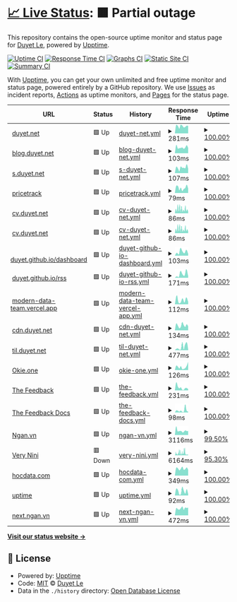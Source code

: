 # [📈 Live Status](https://duyet.github.io/uptime): <!--live status--> **🟧 Partial outage**

This repository contains the open-source uptime monitor and status page for [Duyet Le](https://duyet.net), powered by [Upptime](https://github.com/upptime/upptime).

[![Uptime CI](https://github.com/duyet/uptime/workflows/Uptime%20CI/badge.svg)](https://github.com/duyet/uptime/actions?query=workflow%3A%22Uptime+CI%22)
[![Response Time CI](https://github.com/duyet/uptime/workflows/Response%20Time%20CI/badge.svg)](https://github.com/duyet/uptime/actions?query=workflow%3A%22Response+Time+CI%22)
[![Graphs CI](https://github.com/duyet/uptime/workflows/Graphs%20CI/badge.svg)](https://github.com/duyet/uptime/actions?query=workflow%3A%22Graphs+CI%22)
[![Static Site CI](https://github.com/duyet/uptime/workflows/Static%20Site%20CI/badge.svg)](https://github.com/duyet/uptime/actions?query=workflow%3A%22Static+Site+CI%22)
[![Summary CI](https://github.com/duyet/uptime/workflows/Summary%20CI/badge.svg)](https://github.com/duyet/uptime/actions?query=workflow%3A%22Summary+CI%22)

With [Upptime](https://upptime.js.org), you can get your own unlimited and free uptime monitor and status page, powered entirely by a GitHub repository. We use [Issues](https://github.com/duyet/uptime/issues) as incident reports, [Actions](https://github.com/duyet/uptime/actions) as uptime monitors, and [Pages](https://duyet.github.io/uptime) for the status page.

<!--start: status pages-->
<!-- This summary is generated by Upptime (https://github.com/upptime/upptime) -->
<!-- Do not edit this manually, your changes will be overwritten -->
<!-- prettier-ignore -->
| URL | Status | History | Response Time | Uptime |
| --- | ------ | ------- | ------------- | ------ |
| <img alt="" src="https://icons.duckduckgo.com/ip3/duyet.net.ico" height="13"> [duyet.net](https://duyet.net) | 🟩 Up | [duyet-net.yml](https://github.com/duyet/uptime/commits/HEAD/history/duyet-net.yml) | <details><summary><img alt="Response time graph" src="./graphs/duyet-net/response-time-week.png" height="20"> 281ms</summary><br><a href="https://duyet.github.io/uptime/history/duyet-net"><img alt="Response time 320" src="https://img.shields.io/endpoint?url=https%3A%2F%2Fraw.githubusercontent.com%2Fduyet%2Fuptime%2FHEAD%2Fapi%2Fduyet-net%2Fresponse-time.json"></a><br><a href="https://duyet.github.io/uptime/history/duyet-net"><img alt="24-hour response time 292" src="https://img.shields.io/endpoint?url=https%3A%2F%2Fraw.githubusercontent.com%2Fduyet%2Fuptime%2FHEAD%2Fapi%2Fduyet-net%2Fresponse-time-day.json"></a><br><a href="https://duyet.github.io/uptime/history/duyet-net"><img alt="7-day response time 281" src="https://img.shields.io/endpoint?url=https%3A%2F%2Fraw.githubusercontent.com%2Fduyet%2Fuptime%2FHEAD%2Fapi%2Fduyet-net%2Fresponse-time-week.json"></a><br><a href="https://duyet.github.io/uptime/history/duyet-net"><img alt="30-day response time 285" src="https://img.shields.io/endpoint?url=https%3A%2F%2Fraw.githubusercontent.com%2Fduyet%2Fuptime%2FHEAD%2Fapi%2Fduyet-net%2Fresponse-time-month.json"></a><br><a href="https://duyet.github.io/uptime/history/duyet-net"><img alt="1-year response time 324" src="https://img.shields.io/endpoint?url=https%3A%2F%2Fraw.githubusercontent.com%2Fduyet%2Fuptime%2FHEAD%2Fapi%2Fduyet-net%2Fresponse-time-year.json"></a></details> | <details><summary><a href="https://duyet.github.io/uptime/history/duyet-net">100.00%</a></summary><a href="https://duyet.github.io/uptime/history/duyet-net"><img alt="All-time uptime 99.96%" src="https://img.shields.io/endpoint?url=https%3A%2F%2Fraw.githubusercontent.com%2Fduyet%2Fuptime%2FHEAD%2Fapi%2Fduyet-net%2Fuptime.json"></a><br><a href="https://duyet.github.io/uptime/history/duyet-net"><img alt="24-hour uptime 100.00%" src="https://img.shields.io/endpoint?url=https%3A%2F%2Fraw.githubusercontent.com%2Fduyet%2Fuptime%2FHEAD%2Fapi%2Fduyet-net%2Fuptime-day.json"></a><br><a href="https://duyet.github.io/uptime/history/duyet-net"><img alt="7-day uptime 100.00%" src="https://img.shields.io/endpoint?url=https%3A%2F%2Fraw.githubusercontent.com%2Fduyet%2Fuptime%2FHEAD%2Fapi%2Fduyet-net%2Fuptime-week.json"></a><br><a href="https://duyet.github.io/uptime/history/duyet-net"><img alt="30-day uptime 100.00%" src="https://img.shields.io/endpoint?url=https%3A%2F%2Fraw.githubusercontent.com%2Fduyet%2Fuptime%2FHEAD%2Fapi%2Fduyet-net%2Fuptime-month.json"></a><br><a href="https://duyet.github.io/uptime/history/duyet-net"><img alt="1-year uptime 99.95%" src="https://img.shields.io/endpoint?url=https%3A%2F%2Fraw.githubusercontent.com%2Fduyet%2Fuptime%2FHEAD%2Fapi%2Fduyet-net%2Fuptime-year.json"></a></details>
| <img alt="" src="https://icons.duckduckgo.com/ip3/blog.duyet.net.ico" height="13"> [blog.duyet.net](https://blog.duyet.net) | 🟩 Up | [blog-duyet-net.yml](https://github.com/duyet/uptime/commits/HEAD/history/blog-duyet-net.yml) | <details><summary><img alt="Response time graph" src="./graphs/blog-duyet-net/response-time-week.png" height="20"> 103ms</summary><br><a href="https://duyet.github.io/uptime/history/blog-duyet-net"><img alt="Response time 109" src="https://img.shields.io/endpoint?url=https%3A%2F%2Fraw.githubusercontent.com%2Fduyet%2Fuptime%2FHEAD%2Fapi%2Fblog-duyet-net%2Fresponse-time.json"></a><br><a href="https://duyet.github.io/uptime/history/blog-duyet-net"><img alt="24-hour response time 93" src="https://img.shields.io/endpoint?url=https%3A%2F%2Fraw.githubusercontent.com%2Fduyet%2Fuptime%2FHEAD%2Fapi%2Fblog-duyet-net%2Fresponse-time-day.json"></a><br><a href="https://duyet.github.io/uptime/history/blog-duyet-net"><img alt="7-day response time 103" src="https://img.shields.io/endpoint?url=https%3A%2F%2Fraw.githubusercontent.com%2Fduyet%2Fuptime%2FHEAD%2Fapi%2Fblog-duyet-net%2Fresponse-time-week.json"></a><br><a href="https://duyet.github.io/uptime/history/blog-duyet-net"><img alt="30-day response time 110" src="https://img.shields.io/endpoint?url=https%3A%2F%2Fraw.githubusercontent.com%2Fduyet%2Fuptime%2FHEAD%2Fapi%2Fblog-duyet-net%2Fresponse-time-month.json"></a><br><a href="https://duyet.github.io/uptime/history/blog-duyet-net"><img alt="1-year response time 112" src="https://img.shields.io/endpoint?url=https%3A%2F%2Fraw.githubusercontent.com%2Fduyet%2Fuptime%2FHEAD%2Fapi%2Fblog-duyet-net%2Fresponse-time-year.json"></a></details> | <details><summary><a href="https://duyet.github.io/uptime/history/blog-duyet-net">100.00%</a></summary><a href="https://duyet.github.io/uptime/history/blog-duyet-net"><img alt="All-time uptime 99.96%" src="https://img.shields.io/endpoint?url=https%3A%2F%2Fraw.githubusercontent.com%2Fduyet%2Fuptime%2FHEAD%2Fapi%2Fblog-duyet-net%2Fuptime.json"></a><br><a href="https://duyet.github.io/uptime/history/blog-duyet-net"><img alt="24-hour uptime 100.00%" src="https://img.shields.io/endpoint?url=https%3A%2F%2Fraw.githubusercontent.com%2Fduyet%2Fuptime%2FHEAD%2Fapi%2Fblog-duyet-net%2Fuptime-day.json"></a><br><a href="https://duyet.github.io/uptime/history/blog-duyet-net"><img alt="7-day uptime 100.00%" src="https://img.shields.io/endpoint?url=https%3A%2F%2Fraw.githubusercontent.com%2Fduyet%2Fuptime%2FHEAD%2Fapi%2Fblog-duyet-net%2Fuptime-week.json"></a><br><a href="https://duyet.github.io/uptime/history/blog-duyet-net"><img alt="30-day uptime 100.00%" src="https://img.shields.io/endpoint?url=https%3A%2F%2Fraw.githubusercontent.com%2Fduyet%2Fuptime%2FHEAD%2Fapi%2Fblog-duyet-net%2Fuptime-month.json"></a><br><a href="https://duyet.github.io/uptime/history/blog-duyet-net"><img alt="1-year uptime 99.95%" src="https://img.shields.io/endpoint?url=https%3A%2F%2Fraw.githubusercontent.com%2Fduyet%2Fuptime%2FHEAD%2Fapi%2Fblog-duyet-net%2Fuptime-year.json"></a></details>
| <img alt="" src="https://icons.duckduckgo.com/ip3/s.duyet.net.ico" height="13"> [s.duyet.net](https://s.duyet.net) | 🟩 Up | [s-duyet-net.yml](https://github.com/duyet/uptime/commits/HEAD/history/s-duyet-net.yml) | <details><summary><img alt="Response time graph" src="./graphs/s-duyet-net/response-time-week.png" height="20"> 107ms</summary><br><a href="https://duyet.github.io/uptime/history/s-duyet-net"><img alt="Response time 114" src="https://img.shields.io/endpoint?url=https%3A%2F%2Fraw.githubusercontent.com%2Fduyet%2Fuptime%2FHEAD%2Fapi%2Fs-duyet-net%2Fresponse-time.json"></a><br><a href="https://duyet.github.io/uptime/history/s-duyet-net"><img alt="24-hour response time 87" src="https://img.shields.io/endpoint?url=https%3A%2F%2Fraw.githubusercontent.com%2Fduyet%2Fuptime%2FHEAD%2Fapi%2Fs-duyet-net%2Fresponse-time-day.json"></a><br><a href="https://duyet.github.io/uptime/history/s-duyet-net"><img alt="7-day response time 107" src="https://img.shields.io/endpoint?url=https%3A%2F%2Fraw.githubusercontent.com%2Fduyet%2Fuptime%2FHEAD%2Fapi%2Fs-duyet-net%2Fresponse-time-week.json"></a><br><a href="https://duyet.github.io/uptime/history/s-duyet-net"><img alt="30-day response time 107" src="https://img.shields.io/endpoint?url=https%3A%2F%2Fraw.githubusercontent.com%2Fduyet%2Fuptime%2FHEAD%2Fapi%2Fs-duyet-net%2Fresponse-time-month.json"></a><br><a href="https://duyet.github.io/uptime/history/s-duyet-net"><img alt="1-year response time 120" src="https://img.shields.io/endpoint?url=https%3A%2F%2Fraw.githubusercontent.com%2Fduyet%2Fuptime%2FHEAD%2Fapi%2Fs-duyet-net%2Fresponse-time-year.json"></a></details> | <details><summary><a href="https://duyet.github.io/uptime/history/s-duyet-net">100.00%</a></summary><a href="https://duyet.github.io/uptime/history/s-duyet-net"><img alt="All-time uptime 100.00%" src="https://img.shields.io/endpoint?url=https%3A%2F%2Fraw.githubusercontent.com%2Fduyet%2Fuptime%2FHEAD%2Fapi%2Fs-duyet-net%2Fuptime.json"></a><br><a href="https://duyet.github.io/uptime/history/s-duyet-net"><img alt="24-hour uptime 100.00%" src="https://img.shields.io/endpoint?url=https%3A%2F%2Fraw.githubusercontent.com%2Fduyet%2Fuptime%2FHEAD%2Fapi%2Fs-duyet-net%2Fuptime-day.json"></a><br><a href="https://duyet.github.io/uptime/history/s-duyet-net"><img alt="7-day uptime 100.00%" src="https://img.shields.io/endpoint?url=https%3A%2F%2Fraw.githubusercontent.com%2Fduyet%2Fuptime%2FHEAD%2Fapi%2Fs-duyet-net%2Fuptime-week.json"></a><br><a href="https://duyet.github.io/uptime/history/s-duyet-net"><img alt="30-day uptime 100.00%" src="https://img.shields.io/endpoint?url=https%3A%2F%2Fraw.githubusercontent.com%2Fduyet%2Fuptime%2FHEAD%2Fapi%2Fs-duyet-net%2Fuptime-month.json"></a><br><a href="https://duyet.github.io/uptime/history/s-duyet-net"><img alt="1-year uptime 100.00%" src="https://img.shields.io/endpoint?url=https%3A%2F%2Fraw.githubusercontent.com%2Fduyet%2Fuptime%2FHEAD%2Fapi%2Fs-duyet-net%2Fuptime-year.json"></a></details>
| <img alt="" src="https://icons.duckduckgo.com/ip3/tracker.duyet.net.ico" height="13"> [pricetrack](https://tracker.duyet.net) | 🟩 Up | [pricetrack.yml](https://github.com/duyet/uptime/commits/HEAD/history/pricetrack.yml) | <details><summary><img alt="Response time graph" src="./graphs/pricetrack/response-time-week.png" height="20"> 79ms</summary><br><a href="https://duyet.github.io/uptime/history/pricetrack"><img alt="Response time 80" src="https://img.shields.io/endpoint?url=https%3A%2F%2Fraw.githubusercontent.com%2Fduyet%2Fuptime%2FHEAD%2Fapi%2Fpricetrack%2Fresponse-time.json"></a><br><a href="https://duyet.github.io/uptime/history/pricetrack"><img alt="24-hour response time 68" src="https://img.shields.io/endpoint?url=https%3A%2F%2Fraw.githubusercontent.com%2Fduyet%2Fuptime%2FHEAD%2Fapi%2Fpricetrack%2Fresponse-time-day.json"></a><br><a href="https://duyet.github.io/uptime/history/pricetrack"><img alt="7-day response time 79" src="https://img.shields.io/endpoint?url=https%3A%2F%2Fraw.githubusercontent.com%2Fduyet%2Fuptime%2FHEAD%2Fapi%2Fpricetrack%2Fresponse-time-week.json"></a><br><a href="https://duyet.github.io/uptime/history/pricetrack"><img alt="30-day response time 74" src="https://img.shields.io/endpoint?url=https%3A%2F%2Fraw.githubusercontent.com%2Fduyet%2Fuptime%2FHEAD%2Fapi%2Fpricetrack%2Fresponse-time-month.json"></a><br><a href="https://duyet.github.io/uptime/history/pricetrack"><img alt="1-year response time 81" src="https://img.shields.io/endpoint?url=https%3A%2F%2Fraw.githubusercontent.com%2Fduyet%2Fuptime%2FHEAD%2Fapi%2Fpricetrack%2Fresponse-time-year.json"></a></details> | <details><summary><a href="https://duyet.github.io/uptime/history/pricetrack">100.00%</a></summary><a href="https://duyet.github.io/uptime/history/pricetrack"><img alt="All-time uptime 100.00%" src="https://img.shields.io/endpoint?url=https%3A%2F%2Fraw.githubusercontent.com%2Fduyet%2Fuptime%2FHEAD%2Fapi%2Fpricetrack%2Fuptime.json"></a><br><a href="https://duyet.github.io/uptime/history/pricetrack"><img alt="24-hour uptime 100.00%" src="https://img.shields.io/endpoint?url=https%3A%2F%2Fraw.githubusercontent.com%2Fduyet%2Fuptime%2FHEAD%2Fapi%2Fpricetrack%2Fuptime-day.json"></a><br><a href="https://duyet.github.io/uptime/history/pricetrack"><img alt="7-day uptime 100.00%" src="https://img.shields.io/endpoint?url=https%3A%2F%2Fraw.githubusercontent.com%2Fduyet%2Fuptime%2FHEAD%2Fapi%2Fpricetrack%2Fuptime-week.json"></a><br><a href="https://duyet.github.io/uptime/history/pricetrack"><img alt="30-day uptime 100.00%" src="https://img.shields.io/endpoint?url=https%3A%2F%2Fraw.githubusercontent.com%2Fduyet%2Fuptime%2FHEAD%2Fapi%2Fpricetrack%2Fuptime-month.json"></a><br><a href="https://duyet.github.io/uptime/history/pricetrack"><img alt="1-year uptime 100.00%" src="https://img.shields.io/endpoint?url=https%3A%2F%2Fraw.githubusercontent.com%2Fduyet%2Fuptime%2FHEAD%2Fapi%2Fpricetrack%2Fuptime-year.json"></a></details>
| <img alt="" src="https://icons.duckduckgo.com/ip3/cv.duyet.net.ico" height="13"> [cv.duyet.net](https://cv.duyet.net) | 🟩 Up | [cv-duyet-net.yml](https://github.com/duyet/uptime/commits/HEAD/history/cv-duyet-net.yml) | <details><summary><img alt="Response time graph" src="./graphs/cv-duyet-net/response-time-week.png" height="20"> 86ms</summary><br><a href="https://duyet.github.io/uptime/history/cv-duyet-net"><img alt="Response time 86" src="https://img.shields.io/endpoint?url=https%3A%2F%2Fraw.githubusercontent.com%2Fduyet%2Fuptime%2FHEAD%2Fapi%2Fcv-duyet-net%2Fresponse-time.json"></a><br><a href="https://duyet.github.io/uptime/history/cv-duyet-net"><img alt="24-hour response time 60" src="https://img.shields.io/endpoint?url=https%3A%2F%2Fraw.githubusercontent.com%2Fduyet%2Fuptime%2FHEAD%2Fapi%2Fcv-duyet-net%2Fresponse-time-day.json"></a><br><a href="https://duyet.github.io/uptime/history/cv-duyet-net"><img alt="7-day response time 86" src="https://img.shields.io/endpoint?url=https%3A%2F%2Fraw.githubusercontent.com%2Fduyet%2Fuptime%2FHEAD%2Fapi%2Fcv-duyet-net%2Fresponse-time-week.json"></a><br><a href="https://duyet.github.io/uptime/history/cv-duyet-net"><img alt="30-day response time 86" src="https://img.shields.io/endpoint?url=https%3A%2F%2Fraw.githubusercontent.com%2Fduyet%2Fuptime%2FHEAD%2Fapi%2Fcv-duyet-net%2Fresponse-time-month.json"></a><br><a href="https://duyet.github.io/uptime/history/cv-duyet-net"><img alt="1-year response time 86" src="https://img.shields.io/endpoint?url=https%3A%2F%2Fraw.githubusercontent.com%2Fduyet%2Fuptime%2FHEAD%2Fapi%2Fcv-duyet-net%2Fresponse-time-year.json"></a></details> | <details><summary><a href="https://duyet.github.io/uptime/history/cv-duyet-net">100.00%</a></summary><a href="https://duyet.github.io/uptime/history/cv-duyet-net"><img alt="All-time uptime 100.00%" src="https://img.shields.io/endpoint?url=https%3A%2F%2Fraw.githubusercontent.com%2Fduyet%2Fuptime%2FHEAD%2Fapi%2Fcv-duyet-net%2Fuptime.json"></a><br><a href="https://duyet.github.io/uptime/history/cv-duyet-net"><img alt="24-hour uptime 100.00%" src="https://img.shields.io/endpoint?url=https%3A%2F%2Fraw.githubusercontent.com%2Fduyet%2Fuptime%2FHEAD%2Fapi%2Fcv-duyet-net%2Fuptime-day.json"></a><br><a href="https://duyet.github.io/uptime/history/cv-duyet-net"><img alt="7-day uptime 100.00%" src="https://img.shields.io/endpoint?url=https%3A%2F%2Fraw.githubusercontent.com%2Fduyet%2Fuptime%2FHEAD%2Fapi%2Fcv-duyet-net%2Fuptime-week.json"></a><br><a href="https://duyet.github.io/uptime/history/cv-duyet-net"><img alt="30-day uptime 100.00%" src="https://img.shields.io/endpoint?url=https%3A%2F%2Fraw.githubusercontent.com%2Fduyet%2Fuptime%2FHEAD%2Fapi%2Fcv-duyet-net%2Fuptime-month.json"></a><br><a href="https://duyet.github.io/uptime/history/cv-duyet-net"><img alt="1-year uptime 100.00%" src="https://img.shields.io/endpoint?url=https%3A%2F%2Fraw.githubusercontent.com%2Fduyet%2Fuptime%2FHEAD%2Fapi%2Fcv-duyet-net%2Fuptime-year.json"></a></details>
| <img alt="" src="https://icons.duckduckgo.com/ip3/cv.duyet.net.ico" height="13"> [cv.duyet.net](https://cv.duyet.net) | 🟩 Up | [cv-duyet-net.yml](https://github.com/duyet/uptime/commits/HEAD/history/cv-duyet-net.yml) | <details><summary><img alt="Response time graph" src="./graphs/cv-duyet-net/response-time-week.png" height="20"> 86ms</summary><br><a href="https://duyet.github.io/uptime/history/cv-duyet-net"><img alt="Response time 86" src="https://img.shields.io/endpoint?url=https%3A%2F%2Fraw.githubusercontent.com%2Fduyet%2Fuptime%2FHEAD%2Fapi%2Fcv-duyet-net%2Fresponse-time.json"></a><br><a href="https://duyet.github.io/uptime/history/cv-duyet-net"><img alt="24-hour response time 60" src="https://img.shields.io/endpoint?url=https%3A%2F%2Fraw.githubusercontent.com%2Fduyet%2Fuptime%2FHEAD%2Fapi%2Fcv-duyet-net%2Fresponse-time-day.json"></a><br><a href="https://duyet.github.io/uptime/history/cv-duyet-net"><img alt="7-day response time 86" src="https://img.shields.io/endpoint?url=https%3A%2F%2Fraw.githubusercontent.com%2Fduyet%2Fuptime%2FHEAD%2Fapi%2Fcv-duyet-net%2Fresponse-time-week.json"></a><br><a href="https://duyet.github.io/uptime/history/cv-duyet-net"><img alt="30-day response time 86" src="https://img.shields.io/endpoint?url=https%3A%2F%2Fraw.githubusercontent.com%2Fduyet%2Fuptime%2FHEAD%2Fapi%2Fcv-duyet-net%2Fresponse-time-month.json"></a><br><a href="https://duyet.github.io/uptime/history/cv-duyet-net"><img alt="1-year response time 86" src="https://img.shields.io/endpoint?url=https%3A%2F%2Fraw.githubusercontent.com%2Fduyet%2Fuptime%2FHEAD%2Fapi%2Fcv-duyet-net%2Fresponse-time-year.json"></a></details> | <details><summary><a href="https://duyet.github.io/uptime/history/cv-duyet-net">100.00%</a></summary><a href="https://duyet.github.io/uptime/history/cv-duyet-net"><img alt="All-time uptime 100.00%" src="https://img.shields.io/endpoint?url=https%3A%2F%2Fraw.githubusercontent.com%2Fduyet%2Fuptime%2FHEAD%2Fapi%2Fcv-duyet-net%2Fuptime.json"></a><br><a href="https://duyet.github.io/uptime/history/cv-duyet-net"><img alt="24-hour uptime 100.00%" src="https://img.shields.io/endpoint?url=https%3A%2F%2Fraw.githubusercontent.com%2Fduyet%2Fuptime%2FHEAD%2Fapi%2Fcv-duyet-net%2Fuptime-day.json"></a><br><a href="https://duyet.github.io/uptime/history/cv-duyet-net"><img alt="7-day uptime 100.00%" src="https://img.shields.io/endpoint?url=https%3A%2F%2Fraw.githubusercontent.com%2Fduyet%2Fuptime%2FHEAD%2Fapi%2Fcv-duyet-net%2Fuptime-week.json"></a><br><a href="https://duyet.github.io/uptime/history/cv-duyet-net"><img alt="30-day uptime 100.00%" src="https://img.shields.io/endpoint?url=https%3A%2F%2Fraw.githubusercontent.com%2Fduyet%2Fuptime%2FHEAD%2Fapi%2Fcv-duyet-net%2Fuptime-month.json"></a><br><a href="https://duyet.github.io/uptime/history/cv-duyet-net"><img alt="1-year uptime 100.00%" src="https://img.shields.io/endpoint?url=https%3A%2F%2Fraw.githubusercontent.com%2Fduyet%2Fuptime%2FHEAD%2Fapi%2Fcv-duyet-net%2Fuptime-year.json"></a></details>
| <img alt="" src="https://icons.duckduckgo.com/ip3/duyet.github.io.ico" height="13"> [duyet.github.io/dashboard](https://duyet.github.io/dashboard) | 🟩 Up | [duyet-github-io-dashboard.yml](https://github.com/duyet/uptime/commits/HEAD/history/duyet-github-io-dashboard.yml) | <details><summary><img alt="Response time graph" src="./graphs/duyet-github-io-dashboard/response-time-week.png" height="20"> 103ms</summary><br><a href="https://duyet.github.io/uptime/history/duyet-github-io-dashboard"><img alt="Response time 103" src="https://img.shields.io/endpoint?url=https%3A%2F%2Fraw.githubusercontent.com%2Fduyet%2Fuptime%2FHEAD%2Fapi%2Fduyet-github-io-dashboard%2Fresponse-time.json"></a><br><a href="https://duyet.github.io/uptime/history/duyet-github-io-dashboard"><img alt="24-hour response time 50" src="https://img.shields.io/endpoint?url=https%3A%2F%2Fraw.githubusercontent.com%2Fduyet%2Fuptime%2FHEAD%2Fapi%2Fduyet-github-io-dashboard%2Fresponse-time-day.json"></a><br><a href="https://duyet.github.io/uptime/history/duyet-github-io-dashboard"><img alt="7-day response time 103" src="https://img.shields.io/endpoint?url=https%3A%2F%2Fraw.githubusercontent.com%2Fduyet%2Fuptime%2FHEAD%2Fapi%2Fduyet-github-io-dashboard%2Fresponse-time-week.json"></a><br><a href="https://duyet.github.io/uptime/history/duyet-github-io-dashboard"><img alt="30-day response time 103" src="https://img.shields.io/endpoint?url=https%3A%2F%2Fraw.githubusercontent.com%2Fduyet%2Fuptime%2FHEAD%2Fapi%2Fduyet-github-io-dashboard%2Fresponse-time-month.json"></a><br><a href="https://duyet.github.io/uptime/history/duyet-github-io-dashboard"><img alt="1-year response time 103" src="https://img.shields.io/endpoint?url=https%3A%2F%2Fraw.githubusercontent.com%2Fduyet%2Fuptime%2FHEAD%2Fapi%2Fduyet-github-io-dashboard%2Fresponse-time-year.json"></a></details> | <details><summary><a href="https://duyet.github.io/uptime/history/duyet-github-io-dashboard">100.00%</a></summary><a href="https://duyet.github.io/uptime/history/duyet-github-io-dashboard"><img alt="All-time uptime 100.00%" src="https://img.shields.io/endpoint?url=https%3A%2F%2Fraw.githubusercontent.com%2Fduyet%2Fuptime%2FHEAD%2Fapi%2Fduyet-github-io-dashboard%2Fuptime.json"></a><br><a href="https://duyet.github.io/uptime/history/duyet-github-io-dashboard"><img alt="24-hour uptime 100.00%" src="https://img.shields.io/endpoint?url=https%3A%2F%2Fraw.githubusercontent.com%2Fduyet%2Fuptime%2FHEAD%2Fapi%2Fduyet-github-io-dashboard%2Fuptime-day.json"></a><br><a href="https://duyet.github.io/uptime/history/duyet-github-io-dashboard"><img alt="7-day uptime 100.00%" src="https://img.shields.io/endpoint?url=https%3A%2F%2Fraw.githubusercontent.com%2Fduyet%2Fuptime%2FHEAD%2Fapi%2Fduyet-github-io-dashboard%2Fuptime-week.json"></a><br><a href="https://duyet.github.io/uptime/history/duyet-github-io-dashboard"><img alt="30-day uptime 100.00%" src="https://img.shields.io/endpoint?url=https%3A%2F%2Fraw.githubusercontent.com%2Fduyet%2Fuptime%2FHEAD%2Fapi%2Fduyet-github-io-dashboard%2Fuptime-month.json"></a><br><a href="https://duyet.github.io/uptime/history/duyet-github-io-dashboard"><img alt="1-year uptime 100.00%" src="https://img.shields.io/endpoint?url=https%3A%2F%2Fraw.githubusercontent.com%2Fduyet%2Fuptime%2FHEAD%2Fapi%2Fduyet-github-io-dashboard%2Fuptime-year.json"></a></details>
| <img alt="" src="https://icons.duckduckgo.com/ip3/duyet.github.io.ico" height="13"> [duyet.github.io/rss](https://duyet.github.io/rss) | 🟩 Up | [duyet-github-io-rss.yml](https://github.com/duyet/uptime/commits/HEAD/history/duyet-github-io-rss.yml) | <details><summary><img alt="Response time graph" src="./graphs/duyet-github-io-rss/response-time-week.png" height="20"> 171ms</summary><br><a href="https://duyet.github.io/uptime/history/duyet-github-io-rss"><img alt="Response time 171" src="https://img.shields.io/endpoint?url=https%3A%2F%2Fraw.githubusercontent.com%2Fduyet%2Fuptime%2FHEAD%2Fapi%2Fduyet-github-io-rss%2Fresponse-time.json"></a><br><a href="https://duyet.github.io/uptime/history/duyet-github-io-rss"><img alt="24-hour response time 76" src="https://img.shields.io/endpoint?url=https%3A%2F%2Fraw.githubusercontent.com%2Fduyet%2Fuptime%2FHEAD%2Fapi%2Fduyet-github-io-rss%2Fresponse-time-day.json"></a><br><a href="https://duyet.github.io/uptime/history/duyet-github-io-rss"><img alt="7-day response time 171" src="https://img.shields.io/endpoint?url=https%3A%2F%2Fraw.githubusercontent.com%2Fduyet%2Fuptime%2FHEAD%2Fapi%2Fduyet-github-io-rss%2Fresponse-time-week.json"></a><br><a href="https://duyet.github.io/uptime/history/duyet-github-io-rss"><img alt="30-day response time 171" src="https://img.shields.io/endpoint?url=https%3A%2F%2Fraw.githubusercontent.com%2Fduyet%2Fuptime%2FHEAD%2Fapi%2Fduyet-github-io-rss%2Fresponse-time-month.json"></a><br><a href="https://duyet.github.io/uptime/history/duyet-github-io-rss"><img alt="1-year response time 171" src="https://img.shields.io/endpoint?url=https%3A%2F%2Fraw.githubusercontent.com%2Fduyet%2Fuptime%2FHEAD%2Fapi%2Fduyet-github-io-rss%2Fresponse-time-year.json"></a></details> | <details><summary><a href="https://duyet.github.io/uptime/history/duyet-github-io-rss">100.00%</a></summary><a href="https://duyet.github.io/uptime/history/duyet-github-io-rss"><img alt="All-time uptime 100.00%" src="https://img.shields.io/endpoint?url=https%3A%2F%2Fraw.githubusercontent.com%2Fduyet%2Fuptime%2FHEAD%2Fapi%2Fduyet-github-io-rss%2Fuptime.json"></a><br><a href="https://duyet.github.io/uptime/history/duyet-github-io-rss"><img alt="24-hour uptime 100.00%" src="https://img.shields.io/endpoint?url=https%3A%2F%2Fraw.githubusercontent.com%2Fduyet%2Fuptime%2FHEAD%2Fapi%2Fduyet-github-io-rss%2Fuptime-day.json"></a><br><a href="https://duyet.github.io/uptime/history/duyet-github-io-rss"><img alt="7-day uptime 100.00%" src="https://img.shields.io/endpoint?url=https%3A%2F%2Fraw.githubusercontent.com%2Fduyet%2Fuptime%2FHEAD%2Fapi%2Fduyet-github-io-rss%2Fuptime-week.json"></a><br><a href="https://duyet.github.io/uptime/history/duyet-github-io-rss"><img alt="30-day uptime 100.00%" src="https://img.shields.io/endpoint?url=https%3A%2F%2Fraw.githubusercontent.com%2Fduyet%2Fuptime%2FHEAD%2Fapi%2Fduyet-github-io-rss%2Fuptime-month.json"></a><br><a href="https://duyet.github.io/uptime/history/duyet-github-io-rss"><img alt="1-year uptime 100.00%" src="https://img.shields.io/endpoint?url=https%3A%2F%2Fraw.githubusercontent.com%2Fduyet%2Fuptime%2FHEAD%2Fapi%2Fduyet-github-io-rss%2Fuptime-year.json"></a></details>
| <img alt="" src="https://icons.duckduckgo.com/ip3/modern-data-team.vercel.app.ico" height="13"> [modern-data-team.vercel.app](https://modern-data-team.vercel.app) | 🟩 Up | [modern-data-team-vercel-app.yml](https://github.com/duyet/uptime/commits/HEAD/history/modern-data-team-vercel-app.yml) | <details><summary><img alt="Response time graph" src="./graphs/modern-data-team-vercel-app/response-time-week.png" height="20"> 112ms</summary><br><a href="https://duyet.github.io/uptime/history/modern-data-team-vercel-app"><img alt="Response time 112" src="https://img.shields.io/endpoint?url=https%3A%2F%2Fraw.githubusercontent.com%2Fduyet%2Fuptime%2FHEAD%2Fapi%2Fmodern-data-team-vercel-app%2Fresponse-time.json"></a><br><a href="https://duyet.github.io/uptime/history/modern-data-team-vercel-app"><img alt="24-hour response time 66" src="https://img.shields.io/endpoint?url=https%3A%2F%2Fraw.githubusercontent.com%2Fduyet%2Fuptime%2FHEAD%2Fapi%2Fmodern-data-team-vercel-app%2Fresponse-time-day.json"></a><br><a href="https://duyet.github.io/uptime/history/modern-data-team-vercel-app"><img alt="7-day response time 112" src="https://img.shields.io/endpoint?url=https%3A%2F%2Fraw.githubusercontent.com%2Fduyet%2Fuptime%2FHEAD%2Fapi%2Fmodern-data-team-vercel-app%2Fresponse-time-week.json"></a><br><a href="https://duyet.github.io/uptime/history/modern-data-team-vercel-app"><img alt="30-day response time 112" src="https://img.shields.io/endpoint?url=https%3A%2F%2Fraw.githubusercontent.com%2Fduyet%2Fuptime%2FHEAD%2Fapi%2Fmodern-data-team-vercel-app%2Fresponse-time-month.json"></a><br><a href="https://duyet.github.io/uptime/history/modern-data-team-vercel-app"><img alt="1-year response time 112" src="https://img.shields.io/endpoint?url=https%3A%2F%2Fraw.githubusercontent.com%2Fduyet%2Fuptime%2FHEAD%2Fapi%2Fmodern-data-team-vercel-app%2Fresponse-time-year.json"></a></details> | <details><summary><a href="https://duyet.github.io/uptime/history/modern-data-team-vercel-app">100.00%</a></summary><a href="https://duyet.github.io/uptime/history/modern-data-team-vercel-app"><img alt="All-time uptime 100.00%" src="https://img.shields.io/endpoint?url=https%3A%2F%2Fraw.githubusercontent.com%2Fduyet%2Fuptime%2FHEAD%2Fapi%2Fmodern-data-team-vercel-app%2Fuptime.json"></a><br><a href="https://duyet.github.io/uptime/history/modern-data-team-vercel-app"><img alt="24-hour uptime 100.00%" src="https://img.shields.io/endpoint?url=https%3A%2F%2Fraw.githubusercontent.com%2Fduyet%2Fuptime%2FHEAD%2Fapi%2Fmodern-data-team-vercel-app%2Fuptime-day.json"></a><br><a href="https://duyet.github.io/uptime/history/modern-data-team-vercel-app"><img alt="7-day uptime 100.00%" src="https://img.shields.io/endpoint?url=https%3A%2F%2Fraw.githubusercontent.com%2Fduyet%2Fuptime%2FHEAD%2Fapi%2Fmodern-data-team-vercel-app%2Fuptime-week.json"></a><br><a href="https://duyet.github.io/uptime/history/modern-data-team-vercel-app"><img alt="30-day uptime 100.00%" src="https://img.shields.io/endpoint?url=https%3A%2F%2Fraw.githubusercontent.com%2Fduyet%2Fuptime%2FHEAD%2Fapi%2Fmodern-data-team-vercel-app%2Fuptime-month.json"></a><br><a href="https://duyet.github.io/uptime/history/modern-data-team-vercel-app"><img alt="1-year uptime 100.00%" src="https://img.shields.io/endpoint?url=https%3A%2F%2Fraw.githubusercontent.com%2Fduyet%2Fuptime%2FHEAD%2Fapi%2Fmodern-data-team-vercel-app%2Fuptime-year.json"></a></details>
| <img alt="" src="https://icons.duckduckgo.com/ip3/cdn.duyet.net.ico" height="13"> [cdn.duyet.net](https://cdn.duyet.net) | 🟩 Up | [cdn-duyet-net.yml](https://github.com/duyet/uptime/commits/HEAD/history/cdn-duyet-net.yml) | <details><summary><img alt="Response time graph" src="./graphs/cdn-duyet-net/response-time-week.png" height="20"> 134ms</summary><br><a href="https://duyet.github.io/uptime/history/cdn-duyet-net"><img alt="Response time 160" src="https://img.shields.io/endpoint?url=https%3A%2F%2Fraw.githubusercontent.com%2Fduyet%2Fuptime%2FHEAD%2Fapi%2Fcdn-duyet-net%2Fresponse-time.json"></a><br><a href="https://duyet.github.io/uptime/history/cdn-duyet-net"><img alt="24-hour response time 112" src="https://img.shields.io/endpoint?url=https%3A%2F%2Fraw.githubusercontent.com%2Fduyet%2Fuptime%2FHEAD%2Fapi%2Fcdn-duyet-net%2Fresponse-time-day.json"></a><br><a href="https://duyet.github.io/uptime/history/cdn-duyet-net"><img alt="7-day response time 134" src="https://img.shields.io/endpoint?url=https%3A%2F%2Fraw.githubusercontent.com%2Fduyet%2Fuptime%2FHEAD%2Fapi%2Fcdn-duyet-net%2Fresponse-time-week.json"></a><br><a href="https://duyet.github.io/uptime/history/cdn-duyet-net"><img alt="30-day response time 132" src="https://img.shields.io/endpoint?url=https%3A%2F%2Fraw.githubusercontent.com%2Fduyet%2Fuptime%2FHEAD%2Fapi%2Fcdn-duyet-net%2Fresponse-time-month.json"></a><br><a href="https://duyet.github.io/uptime/history/cdn-duyet-net"><img alt="1-year response time 153" src="https://img.shields.io/endpoint?url=https%3A%2F%2Fraw.githubusercontent.com%2Fduyet%2Fuptime%2FHEAD%2Fapi%2Fcdn-duyet-net%2Fresponse-time-year.json"></a></details> | <details><summary><a href="https://duyet.github.io/uptime/history/cdn-duyet-net">100.00%</a></summary><a href="https://duyet.github.io/uptime/history/cdn-duyet-net"><img alt="All-time uptime 99.96%" src="https://img.shields.io/endpoint?url=https%3A%2F%2Fraw.githubusercontent.com%2Fduyet%2Fuptime%2FHEAD%2Fapi%2Fcdn-duyet-net%2Fuptime.json"></a><br><a href="https://duyet.github.io/uptime/history/cdn-duyet-net"><img alt="24-hour uptime 100.00%" src="https://img.shields.io/endpoint?url=https%3A%2F%2Fraw.githubusercontent.com%2Fduyet%2Fuptime%2FHEAD%2Fapi%2Fcdn-duyet-net%2Fuptime-day.json"></a><br><a href="https://duyet.github.io/uptime/history/cdn-duyet-net"><img alt="7-day uptime 100.00%" src="https://img.shields.io/endpoint?url=https%3A%2F%2Fraw.githubusercontent.com%2Fduyet%2Fuptime%2FHEAD%2Fapi%2Fcdn-duyet-net%2Fuptime-week.json"></a><br><a href="https://duyet.github.io/uptime/history/cdn-duyet-net"><img alt="30-day uptime 100.00%" src="https://img.shields.io/endpoint?url=https%3A%2F%2Fraw.githubusercontent.com%2Fduyet%2Fuptime%2FHEAD%2Fapi%2Fcdn-duyet-net%2Fuptime-month.json"></a><br><a href="https://duyet.github.io/uptime/history/cdn-duyet-net"><img alt="1-year uptime 99.95%" src="https://img.shields.io/endpoint?url=https%3A%2F%2Fraw.githubusercontent.com%2Fduyet%2Fuptime%2FHEAD%2Fapi%2Fcdn-duyet-net%2Fuptime-year.json"></a></details>
| <img alt="" src="https://icons.duckduckgo.com/ip3/til.duyet.net.ico" height="13"> [til.duyet.net](https://til.duyet.net) | 🟩 Up | [til-duyet-net.yml](https://github.com/duyet/uptime/commits/HEAD/history/til-duyet-net.yml) | <details><summary><img alt="Response time graph" src="./graphs/til-duyet-net/response-time-week.png" height="20"> 477ms</summary><br><a href="https://duyet.github.io/uptime/history/til-duyet-net"><img alt="Response time 257" src="https://img.shields.io/endpoint?url=https%3A%2F%2Fraw.githubusercontent.com%2Fduyet%2Fuptime%2FHEAD%2Fapi%2Ftil-duyet-net%2Fresponse-time.json"></a><br><a href="https://duyet.github.io/uptime/history/til-duyet-net"><img alt="24-hour response time 90" src="https://img.shields.io/endpoint?url=https%3A%2F%2Fraw.githubusercontent.com%2Fduyet%2Fuptime%2FHEAD%2Fapi%2Ftil-duyet-net%2Fresponse-time-day.json"></a><br><a href="https://duyet.github.io/uptime/history/til-duyet-net"><img alt="7-day response time 477" src="https://img.shields.io/endpoint?url=https%3A%2F%2Fraw.githubusercontent.com%2Fduyet%2Fuptime%2FHEAD%2Fapi%2Ftil-duyet-net%2Fresponse-time-week.json"></a><br><a href="https://duyet.github.io/uptime/history/til-duyet-net"><img alt="30-day response time 283" src="https://img.shields.io/endpoint?url=https%3A%2F%2Fraw.githubusercontent.com%2Fduyet%2Fuptime%2FHEAD%2Fapi%2Ftil-duyet-net%2Fresponse-time-month.json"></a><br><a href="https://duyet.github.io/uptime/history/til-duyet-net"><img alt="1-year response time 258" src="https://img.shields.io/endpoint?url=https%3A%2F%2Fraw.githubusercontent.com%2Fduyet%2Fuptime%2FHEAD%2Fapi%2Ftil-duyet-net%2Fresponse-time-year.json"></a></details> | <details><summary><a href="https://duyet.github.io/uptime/history/til-duyet-net">100.00%</a></summary><a href="https://duyet.github.io/uptime/history/til-duyet-net"><img alt="All-time uptime 99.97%" src="https://img.shields.io/endpoint?url=https%3A%2F%2Fraw.githubusercontent.com%2Fduyet%2Fuptime%2FHEAD%2Fapi%2Ftil-duyet-net%2Fuptime.json"></a><br><a href="https://duyet.github.io/uptime/history/til-duyet-net"><img alt="24-hour uptime 100.00%" src="https://img.shields.io/endpoint?url=https%3A%2F%2Fraw.githubusercontent.com%2Fduyet%2Fuptime%2FHEAD%2Fapi%2Ftil-duyet-net%2Fuptime-day.json"></a><br><a href="https://duyet.github.io/uptime/history/til-duyet-net"><img alt="7-day uptime 100.00%" src="https://img.shields.io/endpoint?url=https%3A%2F%2Fraw.githubusercontent.com%2Fduyet%2Fuptime%2FHEAD%2Fapi%2Ftil-duyet-net%2Fuptime-week.json"></a><br><a href="https://duyet.github.io/uptime/history/til-duyet-net"><img alt="30-day uptime 100.00%" src="https://img.shields.io/endpoint?url=https%3A%2F%2Fraw.githubusercontent.com%2Fduyet%2Fuptime%2FHEAD%2Fapi%2Ftil-duyet-net%2Fuptime-month.json"></a><br><a href="https://duyet.github.io/uptime/history/til-duyet-net"><img alt="1-year uptime 99.96%" src="https://img.shields.io/endpoint?url=https%3A%2F%2Fraw.githubusercontent.com%2Fduyet%2Fuptime%2FHEAD%2Fapi%2Ftil-duyet-net%2Fuptime-year.json"></a></details>
| <img alt="" src="https://icons.duckduckgo.com/ip3/okie.one.ico" height="13"> [Okie.one](https://okie.one) | 🟩 Up | [okie-one.yml](https://github.com/duyet/uptime/commits/HEAD/history/okie-one.yml) | <details><summary><img alt="Response time graph" src="./graphs/okie-one/response-time-week.png" height="20"> 126ms</summary><br><a href="https://duyet.github.io/uptime/history/okie-one"><img alt="Response time 151" src="https://img.shields.io/endpoint?url=https%3A%2F%2Fraw.githubusercontent.com%2Fduyet%2Fuptime%2FHEAD%2Fapi%2Fokie-one%2Fresponse-time.json"></a><br><a href="https://duyet.github.io/uptime/history/okie-one"><img alt="24-hour response time 318" src="https://img.shields.io/endpoint?url=https%3A%2F%2Fraw.githubusercontent.com%2Fduyet%2Fuptime%2FHEAD%2Fapi%2Fokie-one%2Fresponse-time-day.json"></a><br><a href="https://duyet.github.io/uptime/history/okie-one"><img alt="7-day response time 126" src="https://img.shields.io/endpoint?url=https%3A%2F%2Fraw.githubusercontent.com%2Fduyet%2Fuptime%2FHEAD%2Fapi%2Fokie-one%2Fresponse-time-week.json"></a><br><a href="https://duyet.github.io/uptime/history/okie-one"><img alt="30-day response time 103" src="https://img.shields.io/endpoint?url=https%3A%2F%2Fraw.githubusercontent.com%2Fduyet%2Fuptime%2FHEAD%2Fapi%2Fokie-one%2Fresponse-time-month.json"></a><br><a href="https://duyet.github.io/uptime/history/okie-one"><img alt="1-year response time 121" src="https://img.shields.io/endpoint?url=https%3A%2F%2Fraw.githubusercontent.com%2Fduyet%2Fuptime%2FHEAD%2Fapi%2Fokie-one%2Fresponse-time-year.json"></a></details> | <details><summary><a href="https://duyet.github.io/uptime/history/okie-one">100.00%</a></summary><a href="https://duyet.github.io/uptime/history/okie-one"><img alt="All-time uptime 99.98%" src="https://img.shields.io/endpoint?url=https%3A%2F%2Fraw.githubusercontent.com%2Fduyet%2Fuptime%2FHEAD%2Fapi%2Fokie-one%2Fuptime.json"></a><br><a href="https://duyet.github.io/uptime/history/okie-one"><img alt="24-hour uptime 100.00%" src="https://img.shields.io/endpoint?url=https%3A%2F%2Fraw.githubusercontent.com%2Fduyet%2Fuptime%2FHEAD%2Fapi%2Fokie-one%2Fuptime-day.json"></a><br><a href="https://duyet.github.io/uptime/history/okie-one"><img alt="7-day uptime 100.00%" src="https://img.shields.io/endpoint?url=https%3A%2F%2Fraw.githubusercontent.com%2Fduyet%2Fuptime%2FHEAD%2Fapi%2Fokie-one%2Fuptime-week.json"></a><br><a href="https://duyet.github.io/uptime/history/okie-one"><img alt="30-day uptime 100.00%" src="https://img.shields.io/endpoint?url=https%3A%2F%2Fraw.githubusercontent.com%2Fduyet%2Fuptime%2FHEAD%2Fapi%2Fokie-one%2Fuptime-month.json"></a><br><a href="https://duyet.github.io/uptime/history/okie-one"><img alt="1-year uptime 99.99%" src="https://img.shields.io/endpoint?url=https%3A%2F%2Fraw.githubusercontent.com%2Fduyet%2Fuptime%2FHEAD%2Fapi%2Fokie-one%2Fuptime-year.json"></a></details>
| <img alt="" src="https://icons.duckduckgo.com/ip3/feedback.okie.one.ico" height="13"> [The Feedback](https://feedback.okie.one) | 🟩 Up | [the-feedback.yml](https://github.com/duyet/uptime/commits/HEAD/history/the-feedback.yml) | <details><summary><img alt="Response time graph" src="./graphs/the-feedback/response-time-week.png" height="20"> 231ms</summary><br><a href="https://duyet.github.io/uptime/history/the-feedback"><img alt="Response time 246" src="https://img.shields.io/endpoint?url=https%3A%2F%2Fraw.githubusercontent.com%2Fduyet%2Fuptime%2FHEAD%2Fapi%2Fthe-feedback%2Fresponse-time.json"></a><br><a href="https://duyet.github.io/uptime/history/the-feedback"><img alt="24-hour response time 114" src="https://img.shields.io/endpoint?url=https%3A%2F%2Fraw.githubusercontent.com%2Fduyet%2Fuptime%2FHEAD%2Fapi%2Fthe-feedback%2Fresponse-time-day.json"></a><br><a href="https://duyet.github.io/uptime/history/the-feedback"><img alt="7-day response time 231" src="https://img.shields.io/endpoint?url=https%3A%2F%2Fraw.githubusercontent.com%2Fduyet%2Fuptime%2FHEAD%2Fapi%2Fthe-feedback%2Fresponse-time-week.json"></a><br><a href="https://duyet.github.io/uptime/history/the-feedback"><img alt="30-day response time 293" src="https://img.shields.io/endpoint?url=https%3A%2F%2Fraw.githubusercontent.com%2Fduyet%2Fuptime%2FHEAD%2Fapi%2Fthe-feedback%2Fresponse-time-month.json"></a><br><a href="https://duyet.github.io/uptime/history/the-feedback"><img alt="1-year response time 259" src="https://img.shields.io/endpoint?url=https%3A%2F%2Fraw.githubusercontent.com%2Fduyet%2Fuptime%2FHEAD%2Fapi%2Fthe-feedback%2Fresponse-time-year.json"></a></details> | <details><summary><a href="https://duyet.github.io/uptime/history/the-feedback">100.00%</a></summary><a href="https://duyet.github.io/uptime/history/the-feedback"><img alt="All-time uptime 100.00%" src="https://img.shields.io/endpoint?url=https%3A%2F%2Fraw.githubusercontent.com%2Fduyet%2Fuptime%2FHEAD%2Fapi%2Fthe-feedback%2Fuptime.json"></a><br><a href="https://duyet.github.io/uptime/history/the-feedback"><img alt="24-hour uptime 100.00%" src="https://img.shields.io/endpoint?url=https%3A%2F%2Fraw.githubusercontent.com%2Fduyet%2Fuptime%2FHEAD%2Fapi%2Fthe-feedback%2Fuptime-day.json"></a><br><a href="https://duyet.github.io/uptime/history/the-feedback"><img alt="7-day uptime 100.00%" src="https://img.shields.io/endpoint?url=https%3A%2F%2Fraw.githubusercontent.com%2Fduyet%2Fuptime%2FHEAD%2Fapi%2Fthe-feedback%2Fuptime-week.json"></a><br><a href="https://duyet.github.io/uptime/history/the-feedback"><img alt="30-day uptime 100.00%" src="https://img.shields.io/endpoint?url=https%3A%2F%2Fraw.githubusercontent.com%2Fduyet%2Fuptime%2FHEAD%2Fapi%2Fthe-feedback%2Fuptime-month.json"></a><br><a href="https://duyet.github.io/uptime/history/the-feedback"><img alt="1-year uptime 100.00%" src="https://img.shields.io/endpoint?url=https%3A%2F%2Fraw.githubusercontent.com%2Fduyet%2Fuptime%2FHEAD%2Fapi%2Fthe-feedback%2Fuptime-year.json"></a></details>
| <img alt="" src="https://icons.duckduckgo.com/ip3/feedback.okie.one.ico" height="13"> [The Feedback Docs](https://feedback.okie.one/docs) | 🟩 Up | [the-feedback-docs.yml](https://github.com/duyet/uptime/commits/HEAD/history/the-feedback-docs.yml) | <details><summary><img alt="Response time graph" src="./graphs/the-feedback-docs/response-time-week.png" height="20"> 98ms</summary><br><a href="https://duyet.github.io/uptime/history/the-feedback-docs"><img alt="Response time 81" src="https://img.shields.io/endpoint?url=https%3A%2F%2Fraw.githubusercontent.com%2Fduyet%2Fuptime%2FHEAD%2Fapi%2Fthe-feedback-docs%2Fresponse-time.json"></a><br><a href="https://duyet.github.io/uptime/history/the-feedback-docs"><img alt="24-hour response time 41" src="https://img.shields.io/endpoint?url=https%3A%2F%2Fraw.githubusercontent.com%2Fduyet%2Fuptime%2FHEAD%2Fapi%2Fthe-feedback-docs%2Fresponse-time-day.json"></a><br><a href="https://duyet.github.io/uptime/history/the-feedback-docs"><img alt="7-day response time 98" src="https://img.shields.io/endpoint?url=https%3A%2F%2Fraw.githubusercontent.com%2Fduyet%2Fuptime%2FHEAD%2Fapi%2Fthe-feedback-docs%2Fresponse-time-week.json"></a><br><a href="https://duyet.github.io/uptime/history/the-feedback-docs"><img alt="30-day response time 116" src="https://img.shields.io/endpoint?url=https%3A%2F%2Fraw.githubusercontent.com%2Fduyet%2Fuptime%2FHEAD%2Fapi%2Fthe-feedback-docs%2Fresponse-time-month.json"></a><br><a href="https://duyet.github.io/uptime/history/the-feedback-docs"><img alt="1-year response time 67" src="https://img.shields.io/endpoint?url=https%3A%2F%2Fraw.githubusercontent.com%2Fduyet%2Fuptime%2FHEAD%2Fapi%2Fthe-feedback-docs%2Fresponse-time-year.json"></a></details> | <details><summary><a href="https://duyet.github.io/uptime/history/the-feedback-docs">100.00%</a></summary><a href="https://duyet.github.io/uptime/history/the-feedback-docs"><img alt="All-time uptime 100.00%" src="https://img.shields.io/endpoint?url=https%3A%2F%2Fraw.githubusercontent.com%2Fduyet%2Fuptime%2FHEAD%2Fapi%2Fthe-feedback-docs%2Fuptime.json"></a><br><a href="https://duyet.github.io/uptime/history/the-feedback-docs"><img alt="24-hour uptime 100.00%" src="https://img.shields.io/endpoint?url=https%3A%2F%2Fraw.githubusercontent.com%2Fduyet%2Fuptime%2FHEAD%2Fapi%2Fthe-feedback-docs%2Fuptime-day.json"></a><br><a href="https://duyet.github.io/uptime/history/the-feedback-docs"><img alt="7-day uptime 100.00%" src="https://img.shields.io/endpoint?url=https%3A%2F%2Fraw.githubusercontent.com%2Fduyet%2Fuptime%2FHEAD%2Fapi%2Fthe-feedback-docs%2Fuptime-week.json"></a><br><a href="https://duyet.github.io/uptime/history/the-feedback-docs"><img alt="30-day uptime 100.00%" src="https://img.shields.io/endpoint?url=https%3A%2F%2Fraw.githubusercontent.com%2Fduyet%2Fuptime%2FHEAD%2Fapi%2Fthe-feedback-docs%2Fuptime-month.json"></a><br><a href="https://duyet.github.io/uptime/history/the-feedback-docs"><img alt="1-year uptime 100.00%" src="https://img.shields.io/endpoint?url=https%3A%2F%2Fraw.githubusercontent.com%2Fduyet%2Fuptime%2FHEAD%2Fapi%2Fthe-feedback-docs%2Fuptime-year.json"></a></details>
| <img alt="" src="https://icons.duckduckgo.com/ip3/ngan.vn.ico" height="13"> [Ngan.vn](https://ngan.vn) | 🟩 Up | [ngan-vn.yml](https://github.com/duyet/uptime/commits/HEAD/history/ngan-vn.yml) | <details><summary><img alt="Response time graph" src="./graphs/ngan-vn/response-time-week.png" height="20"> 3116ms</summary><br><a href="https://duyet.github.io/uptime/history/ngan-vn"><img alt="Response time 3569" src="https://img.shields.io/endpoint?url=https%3A%2F%2Fraw.githubusercontent.com%2Fduyet%2Fuptime%2FHEAD%2Fapi%2Fngan-vn%2Fresponse-time.json"></a><br><a href="https://duyet.github.io/uptime/history/ngan-vn"><img alt="24-hour response time 3889" src="https://img.shields.io/endpoint?url=https%3A%2F%2Fraw.githubusercontent.com%2Fduyet%2Fuptime%2FHEAD%2Fapi%2Fngan-vn%2Fresponse-time-day.json"></a><br><a href="https://duyet.github.io/uptime/history/ngan-vn"><img alt="7-day response time 3116" src="https://img.shields.io/endpoint?url=https%3A%2F%2Fraw.githubusercontent.com%2Fduyet%2Fuptime%2FHEAD%2Fapi%2Fngan-vn%2Fresponse-time-week.json"></a><br><a href="https://duyet.github.io/uptime/history/ngan-vn"><img alt="30-day response time 3291" src="https://img.shields.io/endpoint?url=https%3A%2F%2Fraw.githubusercontent.com%2Fduyet%2Fuptime%2FHEAD%2Fapi%2Fngan-vn%2Fresponse-time-month.json"></a><br><a href="https://duyet.github.io/uptime/history/ngan-vn"><img alt="1-year response time 3362" src="https://img.shields.io/endpoint?url=https%3A%2F%2Fraw.githubusercontent.com%2Fduyet%2Fuptime%2FHEAD%2Fapi%2Fngan-vn%2Fresponse-time-year.json"></a></details> | <details><summary><a href="https://duyet.github.io/uptime/history/ngan-vn">99.50%</a></summary><a href="https://duyet.github.io/uptime/history/ngan-vn"><img alt="All-time uptime 84.96%" src="https://img.shields.io/endpoint?url=https%3A%2F%2Fraw.githubusercontent.com%2Fduyet%2Fuptime%2FHEAD%2Fapi%2Fngan-vn%2Fuptime.json"></a><br><a href="https://duyet.github.io/uptime/history/ngan-vn"><img alt="24-hour uptime 96.48%" src="https://img.shields.io/endpoint?url=https%3A%2F%2Fraw.githubusercontent.com%2Fduyet%2Fuptime%2FHEAD%2Fapi%2Fngan-vn%2Fuptime-day.json"></a><br><a href="https://duyet.github.io/uptime/history/ngan-vn"><img alt="7-day uptime 99.50%" src="https://img.shields.io/endpoint?url=https%3A%2F%2Fraw.githubusercontent.com%2Fduyet%2Fuptime%2FHEAD%2Fapi%2Fngan-vn%2Fuptime-week.json"></a><br><a href="https://duyet.github.io/uptime/history/ngan-vn"><img alt="30-day uptime 28.59%" src="https://img.shields.io/endpoint?url=https%3A%2F%2Fraw.githubusercontent.com%2Fduyet%2Fuptime%2FHEAD%2Fapi%2Fngan-vn%2Fuptime-month.json"></a><br><a href="https://duyet.github.io/uptime/history/ngan-vn"><img alt="1-year uptime 79.66%" src="https://img.shields.io/endpoint?url=https%3A%2F%2Fraw.githubusercontent.com%2Fduyet%2Fuptime%2FHEAD%2Fapi%2Fngan-vn%2Fuptime-year.json"></a></details>
| <img alt="" src="https://icons.duckduckgo.com/ip3/verynini.com.ico" height="13"> [Very Nini](https://verynini.com) | 🟥 Down | [very-nini.yml](https://github.com/duyet/uptime/commits/HEAD/history/very-nini.yml) | <details><summary><img alt="Response time graph" src="./graphs/very-nini/response-time-week.png" height="20"> 6164ms</summary><br><a href="https://duyet.github.io/uptime/history/very-nini"><img alt="Response time 2633" src="https://img.shields.io/endpoint?url=https%3A%2F%2Fraw.githubusercontent.com%2Fduyet%2Fuptime%2FHEAD%2Fapi%2Fvery-nini%2Fresponse-time.json"></a><br><a href="https://duyet.github.io/uptime/history/very-nini"><img alt="24-hour response time 4837" src="https://img.shields.io/endpoint?url=https%3A%2F%2Fraw.githubusercontent.com%2Fduyet%2Fuptime%2FHEAD%2Fapi%2Fvery-nini%2Fresponse-time-day.json"></a><br><a href="https://duyet.github.io/uptime/history/very-nini"><img alt="7-day response time 6164" src="https://img.shields.io/endpoint?url=https%3A%2F%2Fraw.githubusercontent.com%2Fduyet%2Fuptime%2FHEAD%2Fapi%2Fvery-nini%2Fresponse-time-week.json"></a><br><a href="https://duyet.github.io/uptime/history/very-nini"><img alt="30-day response time 4848" src="https://img.shields.io/endpoint?url=https%3A%2F%2Fraw.githubusercontent.com%2Fduyet%2Fuptime%2FHEAD%2Fapi%2Fvery-nini%2Fresponse-time-month.json"></a><br><a href="https://duyet.github.io/uptime/history/very-nini"><img alt="1-year response time 2647" src="https://img.shields.io/endpoint?url=https%3A%2F%2Fraw.githubusercontent.com%2Fduyet%2Fuptime%2FHEAD%2Fapi%2Fvery-nini%2Fresponse-time-year.json"></a></details> | <details><summary><a href="https://duyet.github.io/uptime/history/very-nini">95.30%</a></summary><a href="https://duyet.github.io/uptime/history/very-nini"><img alt="All-time uptime 99.85%" src="https://img.shields.io/endpoint?url=https%3A%2F%2Fraw.githubusercontent.com%2Fduyet%2Fuptime%2FHEAD%2Fapi%2Fvery-nini%2Fuptime.json"></a><br><a href="https://duyet.github.io/uptime/history/very-nini"><img alt="24-hour uptime 77.92%" src="https://img.shields.io/endpoint?url=https%3A%2F%2Fraw.githubusercontent.com%2Fduyet%2Fuptime%2FHEAD%2Fapi%2Fvery-nini%2Fuptime-day.json"></a><br><a href="https://duyet.github.io/uptime/history/very-nini"><img alt="7-day uptime 95.30%" src="https://img.shields.io/endpoint?url=https%3A%2F%2Fraw.githubusercontent.com%2Fduyet%2Fuptime%2FHEAD%2Fapi%2Fvery-nini%2Fuptime-week.json"></a><br><a href="https://duyet.github.io/uptime/history/very-nini"><img alt="30-day uptime 98.72%" src="https://img.shields.io/endpoint?url=https%3A%2F%2Fraw.githubusercontent.com%2Fduyet%2Fuptime%2FHEAD%2Fapi%2Fvery-nini%2Fuptime-month.json"></a><br><a href="https://duyet.github.io/uptime/history/very-nini"><img alt="1-year uptime 99.85%" src="https://img.shields.io/endpoint?url=https%3A%2F%2Fraw.githubusercontent.com%2Fduyet%2Fuptime%2FHEAD%2Fapi%2Fvery-nini%2Fuptime-year.json"></a></details>
| <img alt="" src="https://icons.duckduckgo.com/ip3/hocdata.com.ico" height="13"> [hocdata.com](https://hocdata.com) | 🟩 Up | [hocdata-com.yml](https://github.com/duyet/uptime/commits/HEAD/history/hocdata-com.yml) | <details><summary><img alt="Response time graph" src="./graphs/hocdata-com/response-time-week.png" height="20"> 349ms</summary><br><a href="https://duyet.github.io/uptime/history/hocdata-com"><img alt="Response time 221" src="https://img.shields.io/endpoint?url=https%3A%2F%2Fraw.githubusercontent.com%2Fduyet%2Fuptime%2FHEAD%2Fapi%2Fhocdata-com%2Fresponse-time.json"></a><br><a href="https://duyet.github.io/uptime/history/hocdata-com"><img alt="24-hour response time 291" src="https://img.shields.io/endpoint?url=https%3A%2F%2Fraw.githubusercontent.com%2Fduyet%2Fuptime%2FHEAD%2Fapi%2Fhocdata-com%2Fresponse-time-day.json"></a><br><a href="https://duyet.github.io/uptime/history/hocdata-com"><img alt="7-day response time 349" src="https://img.shields.io/endpoint?url=https%3A%2F%2Fraw.githubusercontent.com%2Fduyet%2Fuptime%2FHEAD%2Fapi%2Fhocdata-com%2Fresponse-time-week.json"></a><br><a href="https://duyet.github.io/uptime/history/hocdata-com"><img alt="30-day response time 272" src="https://img.shields.io/endpoint?url=https%3A%2F%2Fraw.githubusercontent.com%2Fduyet%2Fuptime%2FHEAD%2Fapi%2Fhocdata-com%2Fresponse-time-month.json"></a><br><a href="https://duyet.github.io/uptime/history/hocdata-com"><img alt="1-year response time 224" src="https://img.shields.io/endpoint?url=https%3A%2F%2Fraw.githubusercontent.com%2Fduyet%2Fuptime%2FHEAD%2Fapi%2Fhocdata-com%2Fresponse-time-year.json"></a></details> | <details><summary><a href="https://duyet.github.io/uptime/history/hocdata-com">100.00%</a></summary><a href="https://duyet.github.io/uptime/history/hocdata-com"><img alt="All-time uptime 99.96%" src="https://img.shields.io/endpoint?url=https%3A%2F%2Fraw.githubusercontent.com%2Fduyet%2Fuptime%2FHEAD%2Fapi%2Fhocdata-com%2Fuptime.json"></a><br><a href="https://duyet.github.io/uptime/history/hocdata-com"><img alt="24-hour uptime 100.00%" src="https://img.shields.io/endpoint?url=https%3A%2F%2Fraw.githubusercontent.com%2Fduyet%2Fuptime%2FHEAD%2Fapi%2Fhocdata-com%2Fuptime-day.json"></a><br><a href="https://duyet.github.io/uptime/history/hocdata-com"><img alt="7-day uptime 100.00%" src="https://img.shields.io/endpoint?url=https%3A%2F%2Fraw.githubusercontent.com%2Fduyet%2Fuptime%2FHEAD%2Fapi%2Fhocdata-com%2Fuptime-week.json"></a><br><a href="https://duyet.github.io/uptime/history/hocdata-com"><img alt="30-day uptime 99.93%" src="https://img.shields.io/endpoint?url=https%3A%2F%2Fraw.githubusercontent.com%2Fduyet%2Fuptime%2FHEAD%2Fapi%2Fhocdata-com%2Fuptime-month.json"></a><br><a href="https://duyet.github.io/uptime/history/hocdata-com"><img alt="1-year uptime 99.95%" src="https://img.shields.io/endpoint?url=https%3A%2F%2Fraw.githubusercontent.com%2Fduyet%2Fuptime%2FHEAD%2Fapi%2Fhocdata-com%2Fuptime-year.json"></a></details>
| <img alt="" src="https://icons.duckduckgo.com/ip3/duyet.github.io.ico" height="13"> [uptime](https://duyet.github.io/uptime) | 🟩 Up | [uptime.yml](https://github.com/duyet/uptime/commits/HEAD/history/uptime.yml) | <details><summary><img alt="Response time graph" src="./graphs/uptime/response-time-week.png" height="20"> 92ms</summary><br><a href="https://duyet.github.io/uptime/history/uptime"><img alt="Response time 101" src="https://img.shields.io/endpoint?url=https%3A%2F%2Fraw.githubusercontent.com%2Fduyet%2Fuptime%2FHEAD%2Fapi%2Fuptime%2Fresponse-time.json"></a><br><a href="https://duyet.github.io/uptime/history/uptime"><img alt="24-hour response time 31" src="https://img.shields.io/endpoint?url=https%3A%2F%2Fraw.githubusercontent.com%2Fduyet%2Fuptime%2FHEAD%2Fapi%2Fuptime%2Fresponse-time-day.json"></a><br><a href="https://duyet.github.io/uptime/history/uptime"><img alt="7-day response time 92" src="https://img.shields.io/endpoint?url=https%3A%2F%2Fraw.githubusercontent.com%2Fduyet%2Fuptime%2FHEAD%2Fapi%2Fuptime%2Fresponse-time-week.json"></a><br><a href="https://duyet.github.io/uptime/history/uptime"><img alt="30-day response time 100" src="https://img.shields.io/endpoint?url=https%3A%2F%2Fraw.githubusercontent.com%2Fduyet%2Fuptime%2FHEAD%2Fapi%2Fuptime%2Fresponse-time-month.json"></a><br><a href="https://duyet.github.io/uptime/history/uptime"><img alt="1-year response time 101" src="https://img.shields.io/endpoint?url=https%3A%2F%2Fraw.githubusercontent.com%2Fduyet%2Fuptime%2FHEAD%2Fapi%2Fuptime%2Fresponse-time-year.json"></a></details> | <details><summary><a href="https://duyet.github.io/uptime/history/uptime">100.00%</a></summary><a href="https://duyet.github.io/uptime/history/uptime"><img alt="All-time uptime 99.79%" src="https://img.shields.io/endpoint?url=https%3A%2F%2Fraw.githubusercontent.com%2Fduyet%2Fuptime%2FHEAD%2Fapi%2Fuptime%2Fuptime.json"></a><br><a href="https://duyet.github.io/uptime/history/uptime"><img alt="24-hour uptime 100.00%" src="https://img.shields.io/endpoint?url=https%3A%2F%2Fraw.githubusercontent.com%2Fduyet%2Fuptime%2FHEAD%2Fapi%2Fuptime%2Fuptime-day.json"></a><br><a href="https://duyet.github.io/uptime/history/uptime"><img alt="7-day uptime 100.00%" src="https://img.shields.io/endpoint?url=https%3A%2F%2Fraw.githubusercontent.com%2Fduyet%2Fuptime%2FHEAD%2Fapi%2Fuptime%2Fuptime-week.json"></a><br><a href="https://duyet.github.io/uptime/history/uptime"><img alt="30-day uptime 100.00%" src="https://img.shields.io/endpoint?url=https%3A%2F%2Fraw.githubusercontent.com%2Fduyet%2Fuptime%2FHEAD%2Fapi%2Fuptime%2Fuptime-month.json"></a><br><a href="https://duyet.github.io/uptime/history/uptime"><img alt="1-year uptime 99.73%" src="https://img.shields.io/endpoint?url=https%3A%2F%2Fraw.githubusercontent.com%2Fduyet%2Fuptime%2FHEAD%2Fapi%2Fuptime%2Fuptime-year.json"></a></details>
| <img alt="" src="https://icons.duckduckgo.com/ip3/next.ngan.vn.ico" height="13"> [next.ngan.vn](https://next.ngan.vn) | 🟩 Up | [next-ngan-vn.yml](https://github.com/duyet/uptime/commits/HEAD/history/next-ngan-vn.yml) | <details><summary><img alt="Response time graph" src="./graphs/next-ngan-vn/response-time-week.png" height="20"> 472ms</summary><br><a href="https://duyet.github.io/uptime/history/next-ngan-vn"><img alt="Response time 207" src="https://img.shields.io/endpoint?url=https%3A%2F%2Fraw.githubusercontent.com%2Fduyet%2Fuptime%2FHEAD%2Fapi%2Fnext-ngan-vn%2Fresponse-time.json"></a><br><a href="https://duyet.github.io/uptime/history/next-ngan-vn"><img alt="24-hour response time 519" src="https://img.shields.io/endpoint?url=https%3A%2F%2Fraw.githubusercontent.com%2Fduyet%2Fuptime%2FHEAD%2Fapi%2Fnext-ngan-vn%2Fresponse-time-day.json"></a><br><a href="https://duyet.github.io/uptime/history/next-ngan-vn"><img alt="7-day response time 472" src="https://img.shields.io/endpoint?url=https%3A%2F%2Fraw.githubusercontent.com%2Fduyet%2Fuptime%2FHEAD%2Fapi%2Fnext-ngan-vn%2Fresponse-time-week.json"></a><br><a href="https://duyet.github.io/uptime/history/next-ngan-vn"><img alt="30-day response time 256" src="https://img.shields.io/endpoint?url=https%3A%2F%2Fraw.githubusercontent.com%2Fduyet%2Fuptime%2FHEAD%2Fapi%2Fnext-ngan-vn%2Fresponse-time-month.json"></a><br><a href="https://duyet.github.io/uptime/history/next-ngan-vn"><img alt="1-year response time 205" src="https://img.shields.io/endpoint?url=https%3A%2F%2Fraw.githubusercontent.com%2Fduyet%2Fuptime%2FHEAD%2Fapi%2Fnext-ngan-vn%2Fresponse-time-year.json"></a></details> | <details><summary><a href="https://duyet.github.io/uptime/history/next-ngan-vn">100.00%</a></summary><a href="https://duyet.github.io/uptime/history/next-ngan-vn"><img alt="All-time uptime 100.00%" src="https://img.shields.io/endpoint?url=https%3A%2F%2Fraw.githubusercontent.com%2Fduyet%2Fuptime%2FHEAD%2Fapi%2Fnext-ngan-vn%2Fuptime.json"></a><br><a href="https://duyet.github.io/uptime/history/next-ngan-vn"><img alt="24-hour uptime 100.00%" src="https://img.shields.io/endpoint?url=https%3A%2F%2Fraw.githubusercontent.com%2Fduyet%2Fuptime%2FHEAD%2Fapi%2Fnext-ngan-vn%2Fuptime-day.json"></a><br><a href="https://duyet.github.io/uptime/history/next-ngan-vn"><img alt="7-day uptime 100.00%" src="https://img.shields.io/endpoint?url=https%3A%2F%2Fraw.githubusercontent.com%2Fduyet%2Fuptime%2FHEAD%2Fapi%2Fnext-ngan-vn%2Fuptime-week.json"></a><br><a href="https://duyet.github.io/uptime/history/next-ngan-vn"><img alt="30-day uptime 99.96%" src="https://img.shields.io/endpoint?url=https%3A%2F%2Fraw.githubusercontent.com%2Fduyet%2Fuptime%2FHEAD%2Fapi%2Fnext-ngan-vn%2Fuptime-month.json"></a><br><a href="https://duyet.github.io/uptime/history/next-ngan-vn"><img alt="1-year uptime 99.99%" src="https://img.shields.io/endpoint?url=https%3A%2F%2Fraw.githubusercontent.com%2Fduyet%2Fuptime%2FHEAD%2Fapi%2Fnext-ngan-vn%2Fuptime-year.json"></a></details>

<!--end: status pages-->

[**Visit our status website →**](https://duyet.github.io/uptime)

## 📄 License

- Powered by: [Upptime](https://github.com/upptime/upptime)
- Code: [MIT](./LICENSE) © [Duyet Le](https://duyet.net)
- Data in the `./history` directory: [Open Database License](https://opendatacommons.org/licenses/odbl/1-0/)
